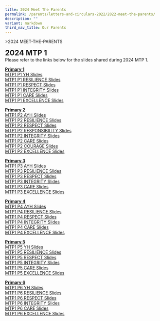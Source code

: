 ```yaml
---
title: 2024 Meet The Parents
permalink: /parents/letters-and-circulars-2022/2022-meet-the-parents/
description: ""
variant: markdown
third_nav_title: Our Parents
---
```

&gt;2024 MEET-THE-PARENTS

**<font size="5">2024 MTP 1</font>**<br>
Please refer to the links below for the slides shared during 2024 MTP 1.

**<u>Primary 1</u>** <br>
[MTP1 P1 YH Slides](/files/2024%20MTP/MTP_1_2024_P1__YH_Sharing_Final.pdf)<br>
[MTP1 P1 RESILIENCE Slides](/files/2024%20MTP/MTP_1_2024_slides_for_FTs__P1_RESILIENCE.pdf)<br>
[MTP1 P1 RESPECT Slides](/files/2024%20MTP/MTP_1_2024_slides_for_FTs__P1_RESPECT.pdf)<br>
[MTP1 P1 INTEGRITY Slides](/files/2024%20MTP/MTP_1_2024_slides_for_FTs__P1_INTEGRITY.pdf)<br>
[MTP1 P1 CARE Slides](/files/2024%20MTP/MTP_1_2024_slides_for_FTs__P1_CARE.pdf)<br>
[MTP1 P1 EXCELLENCE Slides](/files/2024%20MTP/MTP_1_2024_slides_for_FTs__P1_EXCELLENCE.pdf)<br>


**<u>Primary 2</u>**<br>
[MTP1 P2 AYH Slides](/files/2024%20MTP/MTP_1_2024_P2__AYH_Sharing_final_latest_v3_PDF.pdf)<br>
[MTP1 P2 RESILIENCE Slides](/files/2024%20MTP/MTP_1_2024_slides_for_FTs__P2Resilience_final.pdf)<br>
[MTP1 P2 RESPECT Slides](/files/2024%20MTP/MTP_1_2024_slides_for_FTs_P2_RESPECTfinal.pdf)<br>
[MTP1 P2 RESPONSIBILITY Slides](/files/2024%20MTP/MTP_1_2024_slides_for_FTs__P2_RESPONSIBILITYfinal.pdf)<br>
[MTP1 P2 INTEGRITY Slides](/files/2024%20MTP/MTP_1_2024_slides_for_FTs__P2_INTEGRITY_final.pdf)<br>
[MTP1 P2 CARE Slides](/files/2024%20MTP/MTP_1_2024_2_Care_final.pdf)<br>
[MTP1 P2 COURAGE Slides](/files/2024%20MTP/MTP_1_2024_slides_2COfinal.pdf)<br>
[MTP1 P2 EXCELLENCE Slides](/files/2024%20MTP/MTP_1_2024_slides_for_FTs__P2_final_2_Excellence_final.pdf)<br>


**<u>Primary 3</u>**<br>
[MTP1 P3 AYH Slides](/files/2024%20MTP/MTP_1_2024_P3_AYH_Sharing_v3_updated_as_of_9_Jan.pdf)<br>
[MTP1 P3 RESILIENCE Slides](/files/2024%20MTP/3RS_MTP_1_2024_slides_for_FTs_vetted_ok.pdf)<br>
[MTP1 P3 RESPECT Slides](/files/2024%20MTP/3RP_MTP_1_2024_slides_for_FTs_vetted_ok.pdf)<br>
[MTP1 P3 INTEGRITY Slides](/files/2024%20MTP/3IN_MTP_1_2024_slides_for_FTs_vetted_ok.pdf)<br>
[MTP1 P3 CARE Slides](/files/2024%20MTP/3CA_MTP_1_2024_slides_for_FTs_vetted_ok.pdf)<br>
[MTP1 P3 EXCELLENCE Slides](/files/2024%20MTP/3EN_MTP_1_2024_slides_for_FTs_vetted_ok.pdf)<br>

**<u>Primary 4</u>**<br>
[MTP1 P4 AYH Slides](/files/2024%20MTP/MTP_1_2024_P4_AYH_Sharing_Final.pdf)<br>
[MTP1 P4 RESILIENCE Slides](/files/2024%20MTP/1__MTP_1_2024_slides_for_FTs_P4RS.pdf)<br>
[MTP1 P4 RESPECT Slides](/files/2024%20MTP/2__MTP_1_2024_slides_for_FTs_P4RP.pdf)<br>
[MTP1 P4 INTEGRITY Slides](/files/2024%20MTP/3__MTP_1_2024_slides_for_FTs_P4IN.pdf)<br>
[MTP1 P4 CARE Slides](/files/2024%20MTP/4__MTP_1_2024_slides_for_FTs_P4CA.pdf)<br>
[MTP1 P4 EXCELLENCE Slides](/files/2024%20MTP/5__MTP_1_2024_slides_for_FTs_P4EN.pdf)<br>

**<u>Primary 5</u>**<br>
[MTP1 P5 YH Slides](/files/2024%20MTP/MTP_1_2024_P5_YH_Sharing_Final.pdf)<br>
[MTP1 P5 RESILIENCE Slides](/files/2024%20MTP/1__MTP_1_2024_slides_for_FTs_P5RS.pdf)<br>
[MTP1 P5 RESPECT Slides](/files/2024%20MTP/2__MTP_1_2024_slides_for_FTs_P5RP.pdf)<br>
[MTP1 P5 INTEGRITY Slides](/files/2024%20MTP/3__MTP_1_2024_slides_for_FTs_P5IN.pdf)<br>
[MTP1 P5 CARE Slides](/files/2024%20MTP/4__MTP_1_2024_slides_for_FTs_P5CA.pdf)<br>
[MTP1 P5 EXCELLENCE Slides](/files/2024%20MTP/5__MTP_1_2024_slides_for_FTs_P5EN.pdf)<br>


**<u>Primary 6</u>**<br>
[MTP1 P6 YH Slides](/files/2024%20MTP/MTP_1_2024_P6_YH_Sharing_Final.pdf)<br>
[MTP1 P6 RESILIENCE Slides](/files/2024%20MTP/MTP_1_2024_slides_for_FTs_P6RS.pdf)<br>
[MTP1 P6 RESPECT Slides](/files/2024%20MTP/MTP_1_2024_slides_for_FTs_P6RP.pdf)<br>
[MTP1 P6 INTEGRITY Slides](/files/2024%20MTP/MTP_1_2024_slides_for_FTs_P6IN.pdf)<br>
[MTP1 P6 CARE Slides](/files/2024%20MTP/MTP_1_2024_slides_for_FTs_P6CA.pdf)<br>
[MTP1 P6 EXCELLENCE Slides](/files/2024%20MTP/MTP_1_2024_slides_for_FTs_P6EN.pdf)<br>